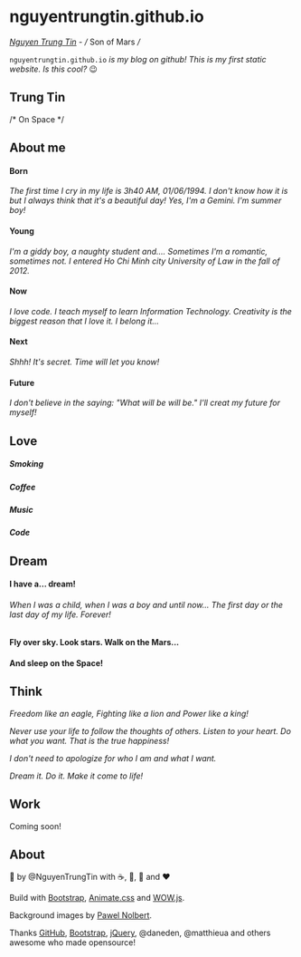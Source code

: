 # nguyentrungtin.github.io

*[Nguyen Trung Tin](http://trungtin.ilovesweetangel.com/) - /* Son of Mars */*

`nguyentrungtin.github.io` *is my blog on github!
This is my first static website. Is this cool?* :wink:

## Trung Tin
/* On Space */

## About me
#### Born
*The first time I cry in my life is 3h40 AM, 01/06/1994. I don't know how it is but I always think that it's a beautiful day! Yes, I'm a Gemini. I'm summer boy!*
#### Young
*I'm a giddy boy, a naughty student and.... Sometimes I'm a romantic, sometimes not. I entered Ho Chi Minh city University of Law in the fall of 2012.*
#### Now
*I love code. I teach myself to learn Information Technology. Creativity is the biggest reason that I love it. I belong it...*
#### Next
*Shhh! It's secret. Time will let you know!*
#### Future
*I don't believe in the saying: "What will be will be." I'll creat my future for myself!*
## Love
##### Smoking
##### Coffee
##### Music
##### Code
## Dream
#### I have a... dream!
######  *When I was a child, when I was a boy and until now... The first day or the last day of my life. Forever!*
#### Fly over sky. Look stars. Walk on the Mars...
#### And sleep on the Space!
## Think
*Freedom like an eagle, Fighting like a lion and Power like a king!*

*Never use your life to follow the thoughts of others. Listen to your heart. Do what you want. That is the true happiness!*

*I don't need to apologize for who I am and what I want.*

*Dream it. Do it. Make it come to life!*
## Work
Coming soon!
## About
:rocket: by @NguyenTrungTin with :coffee:, :smoking:, :musical_note: and :heart:

Build with [Bootstrap](http://getbootstrap.com/), [Animate.css](https://github.com/daneden/animate.css) and [WOW.js](http://mynameismatthieu.com/WOW/).

Background images by [Pawel Nolbert](http://www.nolbert.com/).

Thanks [GitHub](https://github.com/), [Bootstrap](http://getbootstrap.com/), [jQuery](http://jquery.com/), @daneden, @matthieua and others awesome who made opensource!
